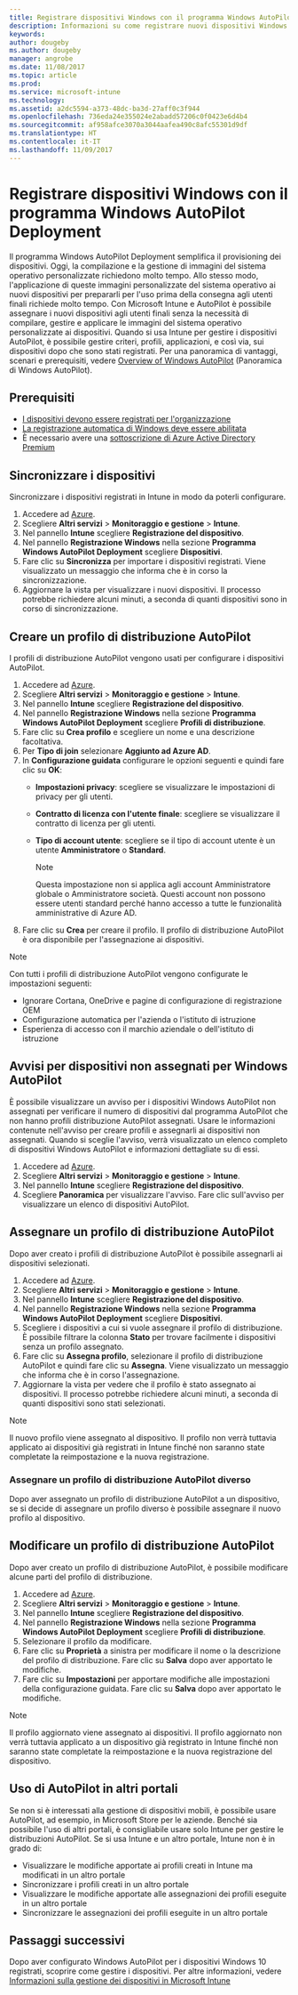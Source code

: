 ```yaml
---
title: Registrare dispositivi Windows con il programma Windows AutoPilot Deployment
description: Informazioni su come registrare nuovi dispositivi Windows 10 con il programma Windows AutoPilot Deployment.
keywords: 
author: dougeby
ms.author: dougeby
manager: angrobe
ms.date: 11/08/2017
ms.topic: article
ms.prod: 
ms.service: microsoft-intune
ms.technology: 
ms.assetid: a2dc5594-a373-48dc-ba3d-27aff0c3f944
ms.openlocfilehash: 736eda24e355024e2abadd57206c0f0423e6d4b4
ms.sourcegitcommit: af958afce3070a3044aafea490c8afc55301d9df
ms.translationtype: HT
ms.contentlocale: it-IT
ms.lasthandoff: 11/09/2017
---
```

# <a name="enroll-windows-devices-using-windows-autopilot-deployment-program"></a>Registrare dispositivi Windows con il programma Windows AutoPilot Deployment
Il programma Windows AutoPilot Deployment semplifica il provisioning dei dispositivi. Oggi, la compilazione e la gestione di immagini del sistema operativo personalizzate richiedono molto tempo. Allo stesso modo, l'applicazione di queste immagini personalizzate del sistema operativo ai nuovi dispositivi per prepararli per l'uso prima della consegna agli utenti finali richiede molto tempo. Con Microsoft Intune e AutoPilot è possibile assegnare i nuovi dispositivi agli utenti finali senza la necessità di compilare, gestire e applicare le immagini del sistema operativo personalizzate ai dispositivi. Quando si usa Intune per gestire i dispositivi AutoPilot, è possibile gestire criteri, profili, applicazioni, e così via, sui dispositivi dopo che sono stati registrati. Per una panoramica di vantaggi, scenari e prerequisiti, vedere [Overview of Windows AutoPilot](https://docs.microsoft.com/windows/deployment/windows-10-auto-pilot) (Panoramica di Windows AutoPilot).

## <a name="prerequisites"></a>Prerequisiti
- [I dispositivi devono essere registrati per l'organizzazione](https://docs.microsoft.com/windows/deployment/windows-10-auto-pilot#registering-devices-to-your-organization)
- [La registrazione automatica di Windows deve essere abilitata](https://docs.microsoft.com/intune-classic/deploy-use/set-up-windows-device-management-with-microsoft-intune#enable-windows-10-automatic-enrollment)
- È necessario avere una [sottoscrizione di Azure Active Directory Premium](https://docs.microsoft.com/azure/active-directory/active-directory-get-started-premium) <!--&#40;[trial subscription](http://go.microsoft.com/fwlink/?LinkID=816845)&#41;-->

## <a name="synchronize-devices"></a>Sincronizzare i dispositivi
Sincronizzare i dispositivi registrati in Intune in modo da poterli configurare.

1. Accedere ad [Azure](https://portal.azure.com/).
2. Scegliere **Altri servizi** > **Monitoraggio e gestione** > **Intune**.
3. Nel pannello **Intune** scegliere **Registrazione del dispositivo**.
4. Nel pannello **Registrazione Windows** nella sezione **Programma Windows AutoPilot Deployment**  scegliere **Dispositivi**.
5. Fare clic su **Sincronizza** per importare i dispositivi registrati. Viene visualizzato un messaggio che informa che è in corso la sincronizzazione.
6. Aggiornare la vista per visualizzare i nuovi dispositivi. Il processo potrebbe richiedere alcuni minuti, a seconda di quanti dispositivi sono in corso di sincronizzazione.  

## <a name="create-an-autopilot-deployment-profile"></a>Creare un profilo di distribuzione AutoPilot
I profili di distribuzione AutoPilot vengono usati per configurare i dispositivi AutoPilot.
1. Accedere ad [Azure](https://portal.azure.com/). 
2. Scegliere **Altri servizi** > **Monitoraggio e gestione** > **Intune**.
3. Nel pannello **Intune** scegliere **Registrazione del dispositivo**.
4. Nel pannello **Registrazione Windows** nella sezione **Programma Windows AutoPilot Deployment**  scegliere **Profili di distribuzione**.
5. Fare clic su **Crea profilo** e scegliere un nome e una descrizione facoltativa. 
6. Per **Tipo di join** selezionare **Aggiunto ad Azure AD**.
7. In **Configurazione guidata** configurare le opzioni seguenti e quindi fare clic su **OK**: 
   - **Impostazioni privacy**: scegliere se visualizzare le impostazioni di privacy per gli utenti. 
   - **Contratto di licenza con l'utente finale**: scegliere se visualizzare il contratto di licenza per gli utenti.
   - **Tipo di account utente**: scegliere se il tipo di account utente è un utente **Amministratore** o **Standard**.

     > [!Note]    
     > Questa impostazione non si applica agli account Amministratore globale o Amministratore società. Questi account non possono essere utenti standard perché hanno accesso a tutte le funzionalità amministrative di Azure AD.
8. Fare clic su **Crea** per creare il profilo. Il profilo di distribuzione AutoPilot è ora disponibile per l'assegnazione ai dispositivi.
     
> [!Note]    
> Con tutti i profili di distribuzione AutoPilot vengono configurate le impostazioni seguenti:
> - Ignorare Cortana, OneDrive e pagine di configurazione di registrazione OEM
> - Configurazione automatica per l'azienda o l'istituto di istruzione
> - Esperienza di accesso con il marchio aziendale o dell'istituto di istruzione    

## <a name="alerts-for-windows-autopilot-unassigned-devices-----163236---"></a>Avvisi per dispositivi non assegnati per Windows AutoPilot <!-- 163236 -->
È possibile visualizzare un avviso per i dispositivi Windows AutoPilot non assegnati per verificare il numero di dispositivi dal programma AutoPilot che non hanno profili distribuzione AutoPilot assegnati. Usare le informazioni contenute nell'avviso per creare profili e assegnarli ai dispositivi non assegnati. Quando si sceglie l'avviso, verrà visualizzato un elenco completo di dispositivi Windows AutoPilot e informazioni dettagliate su di essi. 
1. Accedere ad [Azure](https://portal.azure.com/). 
2. Scegliere **Altri servizi** > **Monitoraggio e gestione** > **Intune**.
3. Nel pannello **Intune** scegliere **Registrazione del dispositivo**.
4. Scegliere **Panoramica** per visualizzare l'avviso. Fare clic sull'avviso per visualizzare un elenco di dispositivi AutoPilot.  

## <a name="assign-an-autopilot-deployment-profile"></a>Assegnare un profilo di distribuzione AutoPilot
Dopo aver creato i profili di distribuzione AutoPilot è possibile assegnarli ai dispositivi selezionati.

1. Accedere ad [Azure](https://portal.azure.com/). 
2. Scegliere **Altri servizi** > **Monitoraggio e gestione** > **Intune**.
3. Nel pannello **Intune** scegliere **Registrazione del dispositivo**.
4. Nel pannello **Registrazione Windows** nella sezione **Programma Windows AutoPilot Deployment**  scegliere **Dispositivi**.
5. Scegliere i dispositivi a cui si vuole assegnare il profilo di distribuzione. È possibile filtrare la colonna **Stato** per trovare facilmente i dispositivi senza un profilo assegnato. 
6. Fare clic su **Assegna profilo**, selezionare il profilo di distribuzione AutoPilot e quindi fare clic su **Assegna**. Viene visualizzato un messaggio che informa che è in corso l'assegnazione.
7. Aggiornare la vista per vedere che il profilo è stato assegnato ai dispositivi. Il processo potrebbe richiedere alcuni minuti, a seconda di quanti dispositivi sono stati selezionati. 

> [!Note]
> Il nuovo profilo viene assegnato al dispositivo. Il profilo non verrà tuttavia applicato ai dispositivi già registrati in Intune finché non saranno state completate la reimpostazione e la nuova registrazione.

### <a name="assign-a-different-autopilot-deployment-profile"></a>Assegnare un profilo di distribuzione AutoPilot diverso
Dopo aver assegnato un profilo di distribuzione AutoPilot a un dispositivo, se si decide di assegnare un profilo diverso è possibile assegnare il nuovo profilo al dispositivo.  

## <a name="edit-an-autopilot-deployment-profile"></a>Modificare un profilo di distribuzione AutoPilot 
Dopo aver creato un profilo di distribuzione AutoPilot, è possibile modificare alcune parti del profilo di distribuzione.   
1. Accedere ad [Azure](https://portal.azure.com/). 
2. Scegliere **Altri servizi** > **Monitoraggio e gestione** > **Intune**.
3. Nel pannello **Intune** scegliere **Registrazione del dispositivo**.
4. Nel pannello **Registrazione Windows** nella sezione **Programma Windows AutoPilot Deployment**  scegliere **Profili di distribuzione**. 
5. Selezionare il profilo da modificare. 
6. Fare clic su **Proprietà** a sinistra per modificare il nome o la descrizione del profilo di distribuzione. Fare clic su **Salva** dopo aver apportato le modifiche. 
7. Fare clic su **Impostazioni** per apportare modifiche alle impostazioni della configurazione guidata. Fare clic su **Salva** dopo aver apportato le modifiche. 

> [!NOTE]
> Il profilo aggiornato viene assegnato ai dispositivi. Il profilo aggiornato non verrà tuttavia applicato a un dispositivo già registrato in Intune finché non saranno state completate la reimpostazione e la nuova registrazione del dispositivo. 

## <a name="using-autopilot-in-other-portals"></a>Uso di AutoPilot in altri portali
Se non si è interessati alla gestione di dispositivi mobili, è possibile usare AutoPilot, ad esempio, in Microsoft Store per le aziende. Benché sia possibile l'uso di altri portali, è consigliabile usare solo Intune per gestire le distribuzioni AutoPilot. Se si usa Intune e un altro portale, Intune non è in grado di:
- Visualizzare le modifiche apportate ai profili creati in Intune ma modificati in un altro portale
- Sincronizzare i profili creati in un altro portale
- Visualizzare le modifiche apportate alle assegnazioni dei profili eseguite in un altro portale
- Sincronizzare le assegnazioni dei profili eseguite in un altro portale

## <a name="next-steps"></a>Passaggi successivi
Dopo aver configurato Windows AutoPilot per i dispositivi Windows 10 registrati, scoprire come gestire i dispositivi. Per altre informazioni, vedere [Informazioni sulla gestione dei dispositivi in Microsoft Intune](https://docs.microsoft.com/intune/device-management)